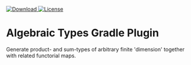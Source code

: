 [ ![Download](https://api.bintray.com/packages/drx/maven/evoleq/images/download.svg?version=1.0.0) ](https://bintray.com/drx/maven/evoleq/1.0.0/link)
[![License](https://img.shields.io/badge/License-Apache%202.0-blue.svg)](https://opensource.org/licenses/Apache-2.0)

# Algebraic Types Gradle Plugin
Generate product- and sum-types of arbitrary finite 'dimension' together with related functorial maps.

